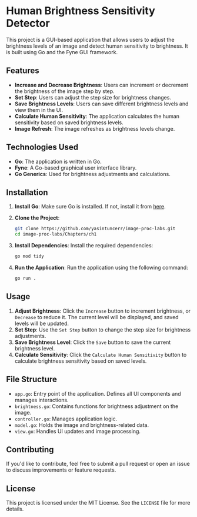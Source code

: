 
# Human Brightness Sensitivity Detector

This project is a GUI-based application that allows users to adjust the brightness levels of an image and detect human sensitivity to brightness. It is built using Go and the Fyne GUI framework.

## Features

- **Increase and Decrease Brightness**: Users can increment or decrement the brightness of the image step by step.
- **Set Step**: Users can adjust the step size for brightness changes.
- **Save Brightness Levels**: Users can save different brightness levels and view them in the UI.
- **Calculate Human Sensitivity**: The application calculates the human sensitivity based on saved brightness levels.
- **Image Refresh**: The image refreshes as brightness levels change.

## Technologies Used

- **Go**: The application is written in Go.
- **Fyne**: A Go-based graphical user interface library.
- **Go Generics**: Used for brightness adjustments and calculations.

## Installation

1. **Install Go**: Make sure Go is installed. If not, install it from [here](https://golang.org/dl/).

2. **Clone the Project**:
   ```bash
   git clone https://github.com/yasintuncerr/image-proc-labs.git
   cd image-proc-labs/Chapters/ch1
   ```

3. **Install Dependencies**:
   Install the required dependencies:
   ```bash
   go mod tidy
   ```

4. **Run the Application**:
   Run the application using the following command:
   ```bash
   go run .
   ```

## Usage

1. **Adjust Brightness**: Click the `Increase` button to increment brightness, or `Decrease` to reduce it. The current level will be displayed, and saved levels will be updated.
2. **Set Step**: Use the `Set Step` button to change the step size for brightness adjustments.
3. **Save Brightness Level**: Click the `Save` button to save the current brightness level.
4. **Calculate Sensitivity**: Click the `Calculate Human Sensitivity` button to calculate brightness sensitivity based on saved levels.

## File Structure

- `app.go`: Entry point of the application. Defines all UI components and manages interactions.
- `brightness.go`: Contains functions for brightness adjustment on the image.
- `controller.go`: Manages application logic.
- `model.go`: Holds the image and brightness-related data.
- `view.go`: Handles UI updates and image processing.

## Contributing

If you'd like to contribute, feel free to submit a pull request or open an issue to discuss improvements or feature requests.

## License

This project is licensed under the MIT License. See the `LICENSE` file for more details.
